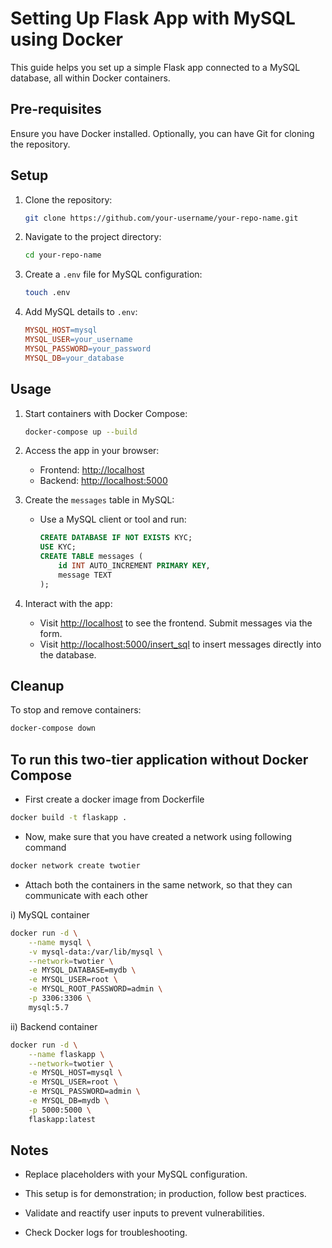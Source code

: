 
# Setting Up Flask App with MySQL using Docker

This guide helps you set up a simple Flask app connected to a MySQL database, all within Docker containers.

## Pre-requisites

Ensure you have Docker installed. Optionally, you can have Git for cloning the repository.

## Setup

1. Clone the repository:

    ```bash
    git clone https://github.com/your-username/your-repo-name.git
    ```

2. Navigate to the project directory:

    ```bash
    cd your-repo-name
    ```

3. Create a `.env` file for MySQL configuration:

    ```bash
    touch .env
    ```

4. Add MySQL details to `.env`:

    ```makefile
    MYSQL_HOST=mysql
    MYSQL_USER=your_username
    MYSQL_PASSWORD=your_password
    MYSQL_DB=your_database
    ```

## Usage

1. Start containers with Docker Compose:

    ```bash
    docker-compose up --build
    ```

2. Access the app in your browser:

    - Frontend: [http://localhost](http://localhost)
    - Backend: [http://localhost:5000](http://localhost:5000)

3. Create the `messages` table in MySQL:

    - Use a MySQL client or tool and run:

      ```sql
      CREATE DATABASE IF NOT EXISTS KYC;
      USE KYC;
      CREATE TABLE messages (
          id INT AUTO_INCREMENT PRIMARY KEY,
          message TEXT
      );
      ```

4. Interact with the app:

    - Visit [http://localhost](http://localhost) to see the frontend. Submit messages via the form.
    - Visit [http://localhost:5000/insert_sql](http://localhost:5000/insert_sql) to insert messages directly into the database.

## Cleanup

To stop and remove containers:

```bash
docker-compose down
```

## To run this two-tier application without Docker Compose

- First create a docker image from Dockerfile
```bash
docker build -t flaskapp .
```

- Now, make sure that you have created a network using following command
```bash
docker network create twotier
```

- Attach both the containers in the same network, so that they can communicate with each other

i) MySQL container 
```bash
docker run -d \
    --name mysql \
    -v mysql-data:/var/lib/mysql \
    --network=twotier \
    -e MYSQL_DATABASE=mydb \
    -e MYSQL_USER=root \
    -e MYSQL_ROOT_PASSWORD=admin \
    -p 3306:3306 \
    mysql:5.7

```
ii) Backend container
```bash
docker run -d \
    --name flaskapp \
    --network=twotier \
    -e MYSQL_HOST=mysql \
    -e MYSQL_USER=root \
    -e MYSQL_PASSWORD=admin \
    -e MYSQL_DB=mydb \
    -p 5000:5000 \
    flaskapp:latest

```

## Notes

- Replace placeholders with your MySQL configuration.

- This setup is for demonstration; in production, follow best practices.

- Validate and reactify user inputs to prevent vulnerabilities.

- Check Docker logs for troubleshooting.

```
